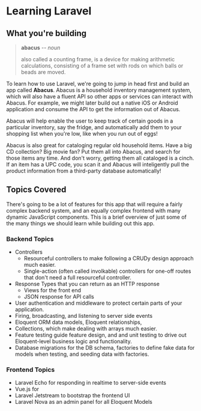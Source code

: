 # Learning Laravel

## What you're building

> **abacus** -- *noun*
>
> also called a counting frame, is a device for making arithmetic calculations, consisting of a frame set with rods on which balls or beads are moved.

To learn how to use Laravel, we're going to jump in head first and build an app called **Abacus**. Abacus is a household inventory management system, which will also have a fluent API so other apps or services can interact with Abacus. For example, we might later build out a native iOS or Android application and consume the API to get the information out of Abacus.

Abacus will help enable the user to keep track of certain goods in a particular inventory, say the fridge, and automatically add them to your shopping list when you're low, like when you run out of eggs!

Abacus is also great for cataloging regular old household items. Have a big CD collection? Big movie fan? Put them all into Abacus, and search for those items any time. And don't worry, getting them all cataloged is a cinch. If an item has a UPC code, you scan it and Abacus will inteligently pull the product information from a third-party database automatically!

## Topics Covered
There's going to be a lot of features for this app that will require a fairly complex backend system, and an equally complex frontend with many dynamic JavaScript components. This is a brief overview of just some of the many things we should learn while building out this app.

### Backend Topics
- Controllers
    - Resourceful controllers to make following a CRUDy design approach much easier.
    - Single-action (often called involkable) controllers for one-off routes that don't need a full resourceful controller.
- Response Types that you can return as an HTTP response
    - Views for the front end
    - JSON response for API calls
- User authentication and middleware to protect certain parts of your application.
- Firing, broadcasting, and listening to server side events
- Eloquent ORM data models, Eloquent relationships, 
- Collections, which make dealing with arrays much easier.
- Feature testing guide feature design, and and unit testing to drive out Eloquent-level business logic and functionality.
- Database migrations for the DB schema, factories to define fake data for models when testing, and seeding data with factories.

### Frontend Topics

- Laravel Echo for responding in realtime to server-side events
- Vue.js for
- Laravel Jetstream to bootstrap the frontend UI
- Laravel Nova as an admin panel for all Eloquent Models
 